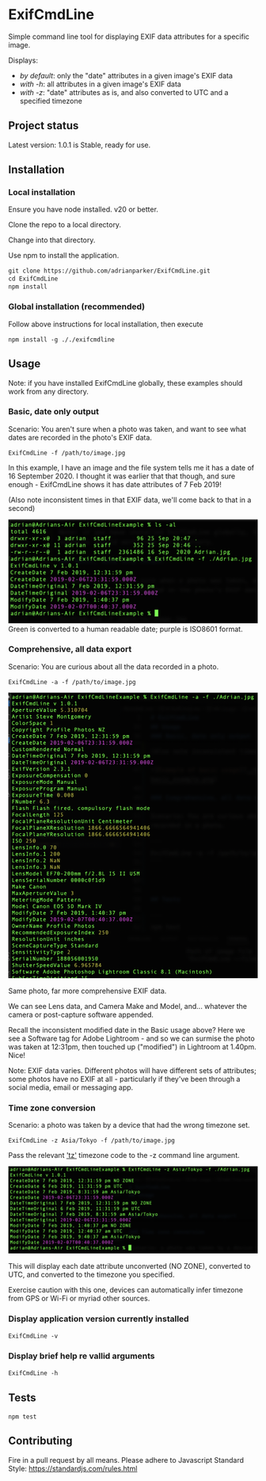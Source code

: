 # ExifCmdLine
Simple command line tool for displaying EXIF data attributes for a specific image. 

Displays:
* _by default_: only the "date" attributes in a given image's EXIF data
* _with -h_: all attributes in a given image's EXIF data
* _with -z_: "date" attributes as is, and also converted to UTC and a specified timezone

## Project status
Latest version: 1.0.1 is Stable, ready for use.

## Installation

### Local installation

Ensure you have node installed. v20 or better.

Clone the repo to a local directory. 

Change into that directory. 

Use npm to install the application.

```
git clone https://github.com/adrianparker/ExifCmdLine.git
cd ExifCmdLine
npm install
```

### Global installation (recommended)

Follow above instructions for local installation, then  execute

```
npm install -g ././exifcmdline
```

## Usage

Note: if you have installed ExifCmdLine globally, these examples should work from any directory.

### Basic, date only output

Scenario: You aren't sure when a photo was taken, and want to see what dates are recorded in the photo's EXIF data.

```
ExifCmdLine -f /path/to/image.jpg
```
In this example, I have an image and the file system tells me it has a date of 16 September 2020. I thought it was earlier that that though, and sure enough - ExifCmdLine shows it has date attributes of 7 Feb 2019! 

(Also note inconsistent times in that EXIF data, we'll come back to that in a second)

![Example of basic usage](./docs/img/basic_example.png)
Green is converted to a human readable date; purple is ISO8601 format.

### Comprehensive, all data export

Scenario: You are curious about all the data recorded in a photo.

```
ExifCmdLine -a -f /path/to/image.jpg
```

![Example of comprehensive usage](./docs/img/comprehensive_example.png)

Same photo, far more comprehensive EXIF data.

We can see Lens data, and Camera Make and Model, and... whatever the camera or post-capture software appended.

Recall the inconsistent modified date in the Basic usage above? Here we see a Software tag for Adobe Lightroom - and so we can surmise the photo was taken at 12:31pm, then touched up ("modified") in Lightroom at 1.40pm. Nice!

Note: EXIF data varies. Different photos will have different sets of attributes; some photos have no EXIF at all - particularly if they've been through a social media, email or messaging app.

### Time zone conversion

Scenario: a photo was taken by a device that had the wrong timezone set.

```
ExifCmdLine -z Asia/Tokyo -f /path/to/image.jpg
```

Pass the relevant ['tz'](https://en.wikipedia.org/wiki/List_of_tz_database_time_zones) timezone code to the -z command line argument.

![Example of time zone conversion output](./docs/img/timezone_example.png)

This will display each date attribute unconverted (NO ZONE), converted to UTC, and converted to the timezone you specified.

Exercise caution with this one, devices can automatically infer timezone from GPS or Wi-Fi or myriad other sources.

### Display application version currently installed

```
ExifCmdLine -v
```

### Display brief help re vallid arguments

```
ExifCmdLine -h
```

## Tests

```
npm test
```

## Contributing

Fire in a pull request by all means. Please adhere to Javascript Standard Style: https://standardjs.com/rules.html
